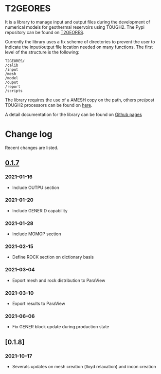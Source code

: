 # T2GEORES

It is a library to manage input and output files during the development of numerical models for geothermal reservoirs using TOUGH2. The Pypi repository can be found on [T2GEORES](https://pypi.org/project/T2GEORES/).

Currently the library uses a fix scheme of directories to prevent the user to indicate the input/output file location needed on many functions. The first level of the structure is the following:

```
T2GEORES/
/calib
/input
/mesh
/model
/ouput
/report
/scripts
```

The library requires the use of a AMESH copy on the path, others pre/post TOUGH2 processors can be found on [here]('https://tough.lbl.gov/licensing-download/free-software-download/'). 

A detail documentation for the  library can be found on [Github pages](https://jejimenezm.github.io/T2GEORES/index.html)

# Change log

Recent changes are listed.

## [0.1.7]
### 2021-01-16
- Include OUTPU section

### 2021-01-20
- Include GENER D capability

### 2021-01-28
- Include MOMOP section

### 2021-02-15
- Define ROCK section on dictionary basis

### 2021-03-04
- Export mesh and rock distribution to ParaView

### 2021-03-10
- Export results to ParaView

### 2021-06-06
- Fix GENER block update during production state

## [0.1.8]

### 2021-10-17
- Severals updates on mesh creation (lloyd relaxation) and incon creation

[0.1.7]: https://github.com/jejimenezm/T2GEORES/releases/tag/T2GEORES-0.1.8